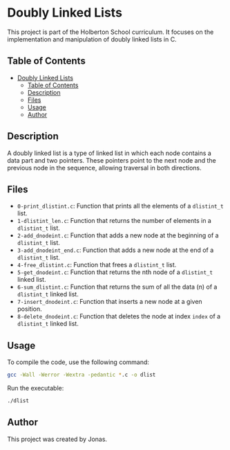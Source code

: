 # Doubly Linked Lists

This project is part of the Holberton School curriculum. It focuses on the implementation and manipulation of doubly linked lists in C.

## Table of Contents
- [Doubly Linked Lists](#doubly-linked-lists)
  - [Table of Contents](#table-of-contents)
  - [Description](#description)
  - [Files](#files)
  - [Usage](#usage)
  - [Author](#author)

## Description
A doubly linked list is a type of linked list in which each node contains a data part and two pointers. These pointers point to the next node and the previous node in the sequence, allowing traversal in both directions.

## Files
- `0-print_dlistint.c`: Function that prints all the elements of a `dlistint_t` list.
- `1-dlistint_len.c`: Function that returns the number of elements in a `dlistint_t` list.
- `2-add_dnodeint.c`: Function that adds a new node at the beginning of a `dlistint_t` list.
- `3-add_dnodeint_end.c`: Function that adds a new node at the end of a `dlistint_t` list.
- `4-free_dlistint.c`: Function that frees a `dlistint_t` list.
- `5-get_dnodeint.c`: Function that returns the nth node of a `dlistint_t` linked list.
- `6-sum_dlistint.c`: Function that returns the sum of all the data (n) of a `dlistint_t` linked list.
- `7-insert_dnodeint.c`: Function that inserts a new node at a given position.
- `8-delete_dnodeint.c`: Function that deletes the node at index `index` of a `dlistint_t` linked list.

## Usage
To compile the code, use the following command:
```sh
gcc -Wall -Werror -Wextra -pedantic *.c -o dlist
```
Run the executable:
```sh
./dlist
```

## Author
This project was created by Jonas.
